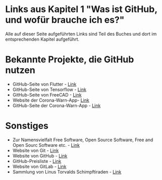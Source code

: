 ---
---
# Links aus Kapitel 1 "Was ist GitHub, und wofür brauche ich es?"

Alle auf dieser Seite aufgeführten Links sind Teil des Buches und dort im entsprechenden Kapitel aufgeführt.

# Bekannte Projekte, die GitHub nutzen
* GitHub-Seite von Flutter - [Link](https://github.com/flutter/flutter)
* GitHub-Seite von Tensorflow - [Link](https://github.com/tensorflow/tensorflow)
* GitHub-Seite von FreeCAD - [Link](https://github.com/FreeCAD/FreeCAD)
* Website der Corona-Warn-App- [Link](https://www.coronawarn.app/de/)
* GitHub-Seite der Corona-Warn-App - [Link](https://github.com/corona-warn-app)

# Sonstiges
* Zur Namensvielfalt Free Software, Open Source Software, Free and Open Sourc Software etc. - [Link](https://fsfe.org/freesoftware/basics/comparison.de.html)
* Website von Git - [Link](https://git-scm.com)
* Website von GitHub - [Link](https://www.github.com)
* GitHub-Preisliste - [Link](https://github.com/pricing)
* Website von GitLab - [Link](https://about.gitlab.com/)
* Sammlung von Linus Torvalds Schimpftiraden - [Link](https://www.reddit.com/r/linusrants/)
